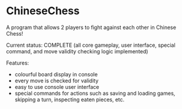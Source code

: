 # ChineseChess

A program that allows 2 players to fight against each other in Chinese Chess!

Current status: COMPLETE (all core gameplay, user interface, special command, and move validity checking logic implemented)

Features:
  - colourful board display in console
  - every move is checked for validity
  - easy to use console user interface
  - special commands for actions such as saving and loading games, skipping a turn, inspecting eaten pieces, etc.
